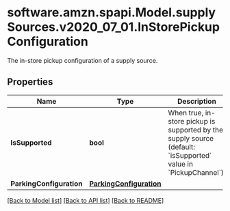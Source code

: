 # software.amzn.spapi.Model.supplySources.v2020_07_01.InStorePickupConfiguration
The in-store pickup configuration of a supply source.

## Properties

Name | Type | Description | Notes
------------ | ------------- | ------------- | -------------
**IsSupported** | **bool** | When true, in-store pickup is supported by the supply source (default: &#x60;isSupported&#x60; value in &#x60;PickupChannel&#x60;). | [optional] 
**ParkingConfiguration** | [**ParkingConfiguration**](ParkingConfiguration.md) |  | [optional] 

[[Back to Model list]](../README.md#documentation-for-models) [[Back to API list]](../README.md#documentation-for-api-endpoints) [[Back to README]](../README.md)

